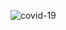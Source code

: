 ![covid-19](https://user-images.githubusercontent.com/34741493/107676753-2bc89700-6ca2-11eb-9f7a-f9006b033be1.JPG)
